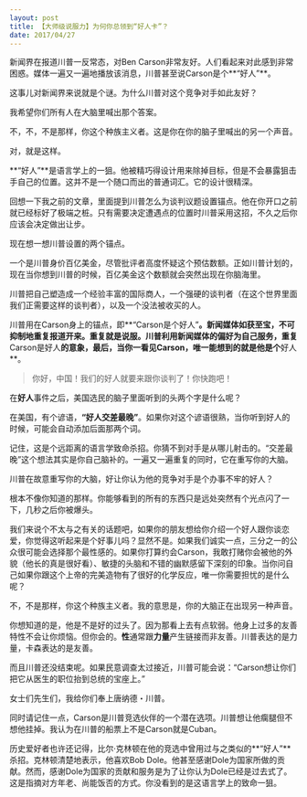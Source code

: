 ```yaml
---
layout: post
title: 【大师级说服力】为何你总领到“好人卡”？
date: 2017/04/27
---
```


新闻界在报道川普一反常态，对Ben Carson非常友好。人们看起来对此感到非常困惑。媒体一遍又一遍地播放该消息，川普甚至说Carson是个**“好人”**。

这事儿对新闻界来说就是个谜。为什么川普对这个竞争对手如此友好？

我希望你们所有人在大脑里喊出那个答案。

不，不，不是那样，你这个种族主义者。这是你在你的脑子里喊出的另一个声音。

对，就是这样。

**“好人”**是语言学上的一狙。他被精巧得设计用来除掉目标，但是不会暴露狙击手自己的位置。这并不是一个随口而出的普通词汇。它的设计很精深。

回想一下我之前的文章，里面提到川普怎么为谈判议题设置锚点。他在你开口之前就已经标好了极端之桩。只有需要决定遭遇点的位置时川普采用这招，不久之后你应该会决定做出让步。

现在想一想川普设置的两个锚点。

一个是川普身价百亿美金，尽管批评者高度怀疑这个预估数额。正如川普计划的，现在当你想到川普的时候，百亿美金这个数额就会突然出现在你脑海里。

川普把自己塑造成一个经验丰富的国际商人，一个强硬的谈判者（在这个世界里面我们正需要这样的谈判者），以及一个没法被收买的人。

川普用在Carson身上的锚点，即**“Carson是个好人”**。新闻媒体如获至宝，不可抑制地重复报道开来。重复就是说服。川普利用新闻媒体的偏好为自己服务，重复**Carson是好人**的意象，最后，当你一看见Carson，唯一能想到的就是他是个**好人**。

>你好，中国！我们的好人就要来跟你谈判了！你快跑吧！

在**好人**事件之后，美国选民的脑子里面听到的头两个字是什么呢？

在美国，有个谚语，**“好人交差最晚”**。如果你对这个谚语很熟，当你听到好人的时候，可能会自动添加后面那两个词。

记住，这是个远距离的语言学致命杀招。你猜不到对手是从哪儿射击的。“交差最晚”这个想法其实是你自己脑补的。一遍又一遍重复的同时，它在重写你的大脑。

川普在故意重写你的大脑，好让你认为他的竞争对手是个办事不牢的好人？

根本不像你知道的那样。你能够看到的所有的东西只是远处突然有个光点闪了一下，几秒之后你被爆头。

我们来说个不太与之有关的话题吧，如果你的朋友想给你介绍一个好人跟你谈恋爱，你觉得这听起来是个好事儿吗？显然不是。如果我们诚实一点，三分之一的公众很可能会选择那个最性感的。如果你打算约会Carson，我敢打赌你会被他的外貌（他长的真是很好看）、敏捷的头脑和不错的幽默感留下深刻的印象。当你问自己如果你跟这个上帝的完美造物有了很好的化学反应，唯一你需要担忧的是什么呢？

不，不是那样，你这个种族主义者。我的意思是，你的大脑正在出现另一种声音。

你想知道的是，他是不是好的过头了。因为那看上去有点软弱。他身上过多的友善特性不会让你烦恼。但你会的。**性**通常跟**力量**产生链接而非友善。川普表达的是力量，卡森表达的是友善。

而且川普还没结束呢。如果民意调查太过接近，川普可能会说：“Carson想让你们把它从医生的职位抬到总统的宝座上。”

女士们先生们，我给你们奉上唐纳德・川普。

同时请记住一点，Carson是川普竞选伙伴的一个潜在选项。川普想让他瘸腿但不想他挂掉。我认为在川普的船票上不是Carson就是Cuban。

历史爱好者也许还记得，比尔·克林顿在他的竞选中曾用过与之类似的**“好人”**杀招。克林顿清楚地表示，他喜欢Bob Dole。他甚至感谢Dole为国家所做的贡献。然而，感谢Dole为国家的贡献和服务是为了让你认为Dole已经是过去式了。这是指摘对方年老、尚能饭否的方式。你没看到的是这语言学上的致命一狙。



